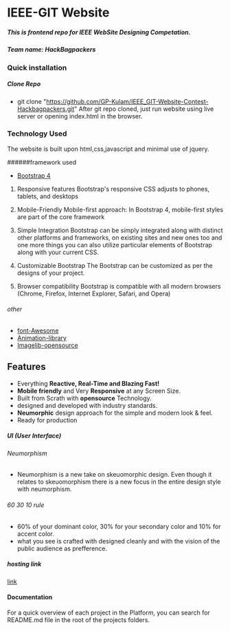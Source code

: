 # IEEE-GIT Website
##### This is frontend repo for IEEE WebSite Designing Competation.


##### Team name: HackBagpackers


### Quick installation

##### Clone Repo

- git clone "https://github.com/GP-Kulam/IEEE_GIT-Website-Contest-Hackbagpackers.git"
After git repo cloned, just run website using live server or opening index.html in the browser.


### Technology Used
The website is built upon html,css,javascript and minimal use of jquery.

######framework used
- [Bootstrap 4](https://getbootstrap.com/)


1. Responsive features
   Bootstrap's responsive CSS adjusts to phones, tablets, and desktops

2. Mobile-Friendly
Mobile-first approach: In Bootstrap 4, mobile-first styles are part of the core framework

3. Simple Integration
Bootstrap can be simply integrated along with distinct other platforms and frameworks, on existing sites and new ones too and one more things you can also utilize particular elements of Bootstrap along with your current CSS.

4. Customizable Bootstrap
The Bootstrap can be customized as per the designs of your project.

5. Browser compatibility
Bootstrap is compatible with all modern browsers (Chrome, Firefox, Internet Explorer, Safari, and Opera)
  
###### other
- [font-Awesome](https://fontawesome.com/)
- [Animation-library](https://michalsnik.github.io/aos/)
- [Imagelib-opensource](https://undraw.co/)


## Features
-   Everything **Reactive, Real-Time and Blazing Fast!**
-   **Mobile friendly** and Very **Responsive** at any Screen Size.
-   Built from Scrath with **opensource** Technology.
-   designed and developed with industry standards.
-   **Neumorphic** design approach for the simple and modern look & feel.  
-   Ready for production


##### UI (User Interface)
###### Neumorphism
- Neumorphism is a new take on skeuomorphic design. Even though it relates to skeuomorphism there is a new focus in the entire design style with neumorphism. 

###### 60 30 10 rule
- 60% of your dominant color, 30% for your secondary color and 10% for accent color.
- what you see is crafted with designed cleanly and with the vision of the public audience as prefference.

##### hosting link
 
[link](https://link)


#### Documentation

For a quick overview of each project in the Platform, you can search for README.md file in the root of the projects folders.





